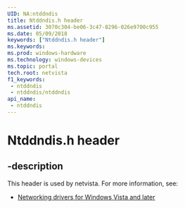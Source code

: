 ```yaml
---
UID: NA:ntddndis
title: Ntddndis.h header
ms.assetid: 3070c304-be06-3c47-8296-026e9700c955
ms.date: 05/09/2018
keywords: ["Ntddndis.h header"]
ms.keywords: 
ms.prod: windows-hardware
ms.technology: windows-devices
ms.topic: portal
tech.root: netvista
f1_keywords:
 - ntddndis
 - ntddndis/ntddndis
api_name:
 - ntddndis
---
```


# Ntddndis.h header


## -description

This header is used by netvista. For more information, see:

- [Networking drivers for Windows Vista and later](../_netvista/index.md)

